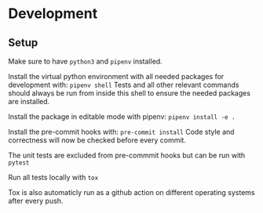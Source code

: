 # Development

## Setup
Make sure to have `python3` and `pipenv` installed.

Install the virtual python environment with all needed packages for development with:
`pipenv shell`
Tests and all other relevant commands should always be run from inside this shell to ensure the needed packages are installed.

Install the package in editable mode with pipenv:
`pipenv install -e .`

Install the pre-commit hooks with:
`pre-commit install`
Code style and correctness will now be checked before every commit.

The unit tests are excluded from pre-commmit hooks but can be run with
`pytest`

Run all tests locally with
`tox`

Tox is also automaticly run as a github action on different operating systems after every push.
